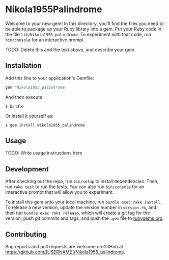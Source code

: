 # Nikola1955Palindrome

Welcome to your new gem! In this directory, you'll find the files you need to be able to package up your Ruby library into a gem. Put your Ruby code in the file `lib/Nikola1955_palindrome`. To experiment with that code, run `bin/console` for an interactive prompt.

TODO: Delete this and the text above, and describe your gem

## Installation

Add this line to your application's Gemfile:

```ruby
gem 'Nikola1955_palindrome'
```

And then execute:

    $ bundle

Or install it yourself as:

    $ gem install Nikola1955_palindrome

## Usage

TODO: Write usage instructions here

## Development

After checking out the repo, run `bin/setup` to install dependencies. Then, run `rake test` to run the tests. You can also run `bin/console` for an interactive prompt that will allow you to experiment.

To install this gem onto your local machine, run `bundle exec rake install`. To release a new version, update the version number in `version.rb`, and then run `bundle exec rake release`, which will create a git tag for the version, push git commits and tags, and push the `.gem` file to [rubygems.org](https://rubygems.org).

## Contributing

Bug reports and pull requests are welcome on GitHub at https://github.com/[USERNAME]/Nikola1955_palindrome.
